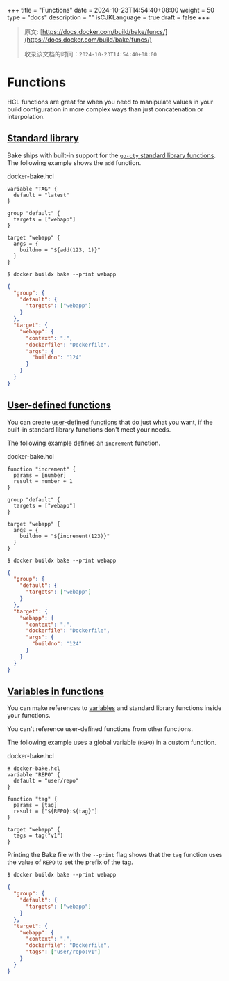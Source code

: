 +++
title = "Functions"
date = 2024-10-23T14:54:40+08:00
weight = 50
type = "docs"
description = ""
isCJKLanguage = true
draft = false
+++

> 原文: [https://docs.docker.com/build/bake/funcs/](https://docs.docker.com/build/bake/funcs/)
>
> 收录该文档的时间：`2024-10-23T14:54:40+08:00`

# Functions

HCL functions are great for when you need to manipulate values in your build configuration in more complex ways than just concatenation or interpolation.

## [Standard library](https://docs.docker.com/build/bake/funcs/#standard-library)

Bake ships with built-in support for the [`go-cty` standard library functions](https://github.com/zclconf/go-cty/tree/main/cty/function/stdlib). The following example shows the `add` function.

docker-bake.hcl



```hcl
variable "TAG" {
  default = "latest"
}

group "default" {
  targets = ["webapp"]
}

target "webapp" {
  args = {
    buildno = "${add(123, 1)}"
  }
}
```



```console
$ docker buildx bake --print webapp
```



```json
{
  "group": {
    "default": {
      "targets": ["webapp"]
    }
  },
  "target": {
    "webapp": {
      "context": ".",
      "dockerfile": "Dockerfile",
      "args": {
        "buildno": "124"
      }
    }
  }
}
```

## [User-defined functions](https://docs.docker.com/build/bake/funcs/#user-defined-functions)

You can create [user-defined functions](https://github.com/hashicorp/hcl/tree/main/ext/userfunc) that do just what you want, if the built-in standard library functions don't meet your needs.

The following example defines an `increment` function.

docker-bake.hcl



```hcl
function "increment" {
  params = [number]
  result = number + 1
}

group "default" {
  targets = ["webapp"]
}

target "webapp" {
  args = {
    buildno = "${increment(123)}"
  }
}
```



```console
$ docker buildx bake --print webapp
```



```json
{
  "group": {
    "default": {
      "targets": ["webapp"]
    }
  },
  "target": {
    "webapp": {
      "context": ".",
      "dockerfile": "Dockerfile",
      "args": {
        "buildno": "124"
      }
    }
  }
}
```

## [Variables in functions](https://docs.docker.com/build/bake/funcs/#variables-in-functions)

You can make references to [variables](https://docs.docker.com/build/bake/variables/) and standard library functions inside your functions.

You can't reference user-defined functions from other functions.

The following example uses a global variable (`REPO`) in a custom function.

docker-bake.hcl



```hcl
# docker-bake.hcl
variable "REPO" {
  default = "user/repo"
}

function "tag" {
  params = [tag]
  result = ["${REPO}:${tag}"]
}

target "webapp" {
  tags = tag("v1")
}
```

Printing the Bake file with the `--print` flag shows that the `tag` function uses the value of `REPO` to set the prefix of the tag.



```console
$ docker buildx bake --print webapp
```



```json
{
  "group": {
    "default": {
      "targets": ["webapp"]
    }
  },
  "target": {
    "webapp": {
      "context": ".",
      "dockerfile": "Dockerfile",
      "tags": ["user/repo:v1"]
    }
  }
}
```
